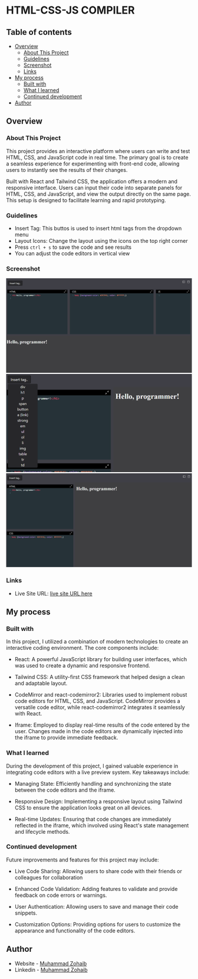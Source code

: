 # HTML-CSS-JS COMPILER

## Table of contents

- [Overview](#overview)
  - [About This Project](#about-this-project)
  - [Guidelines](#guidelines)
  - [Screenshot](#screenshot)
  - [Links](#links)
- [My process](#my-process)
  - [Built with](#built-with)
  - [What I learned](#what-i-learned)
  - [Continued development](#continued-development)
- [Author](#author)

## Overview

### About This Project

This project provides an interactive platform where users can write and test HTML, CSS, and JavaScript code in real time. The primary goal is to create a seamless experience for experimenting with front-end code, allowing users to instantly see the results of their changes.

Built with React and Tailwind CSS, the application offers a modern and responsive interface. Users can input their code into separate panels for HTML, CSS, and JavaScript, and view the output directly on the same page. This setup is designed to facilitate learning and rapid prototyping.

### Guidelines

- Insert Tag: This buttos is used to insert html tags from the dropdown menu
- Layout Icons: Change the layout using the icons on the top right corner
- Press `ctrl + s` to save the code and see results
- You can adjust the code editors in vertical view

### Screenshot

![](./public/image.png)
![](./public/image2.png)
![](./public/image3.png)

### Links

- Live Site URL: [live site URL here](https://zohaibxjackie.github.io/Html-Css-Js-Compiler/)

## My process

### Built with

In this project, I utilized a combination of modern technologies to create an interactive coding environment. The core components include:

- React: A powerful JavaScript library for building user interfaces, which was used to create a dynamic and responsive frontend.

- Tailwind CSS: A utility-first CSS framework that helped design a clean and adaptable layout.

- CodeMirror and react-codemirror2: Libraries used to implement robust code editors for HTML, CSS, and JavaScript. CodeMirror provides a versatile code editor, while react-codemirror2 integrates it seamlessly with React.

- Iframe: Employed to display real-time results of the code entered by the user. Changes made in the code editors are dynamically injected into the iframe to provide immediate feedback.

### What I learned
During the development of this project, I gained valuable experience in integrating code editors with a live preview system. Key takeaways include:

- Managing State: Efficiently handling and synchronizing the state between the code editors and the iframe.

- Responsive Design: Implementing a responsive layout using Tailwind CSS to ensure the application looks great on all devices.
- Real-time Updates: Ensuring that code changes are immediately reflected in the iframe, which involved using React's state management and lifecycle methods.

### Continued development

Future improvements and features for this project may include:

- Live Code Sharing: Allowing users to share code with their friends or colleagues for collaboration

- Enhanced Code Validation: Adding features to validate and provide feedback on code errors or warnings.

- User Authentication: Allowing users to save and manage their code snippets.

- Customization Options: Providing options for users to customize the appearance and functionality of the code editors.



## Author

- Website - [Muhammad Zohaib](https://muhammadzohaib4.wordpress.com/)
- Linkedin - [Muhammad Zohaib](www.linkedin.com/in/muhammad-zohaib-a42923316)